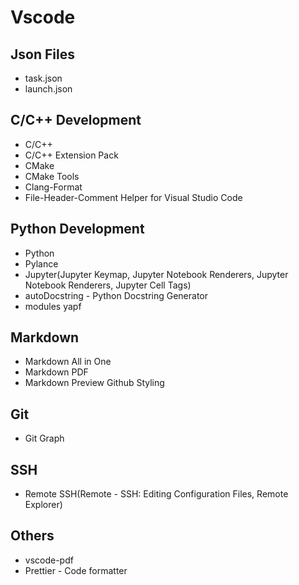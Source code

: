 # Vscode
## Json Files
- task.json
- launch.json

## C/C++ Development 
- C/C++
- C/C++ Extension Pack
- CMake
- CMake Tools
- Clang-Format
- File-Header-Comment Helper for Visual Studio Code


## Python Development
- Python
- Pylance
- Jupyter(Jupyter Keymap, Jupyter Notebook Renderers, Jupyter Notebook Renderers, Jupyter Cell Tags)
- autoDocstring - Python Docstring Generator
- modules yapf

## Markdown
- Markdown All in One
- Markdown PDF
- Markdown Preview Github Styling

## Git 
- Git Graph

## SSH
- Remote SSH(Remote - SSH: Editing Configuration Files, Remote Explorer)

## Others
- vscode-pdf
- Prettier - Code formatter